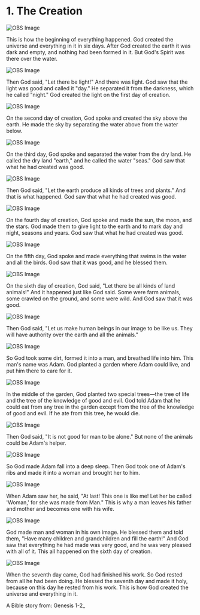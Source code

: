# 1. The Creation

![OBS Image](https://cdn.door43.org/obs/jpg/360px/obs-en-01-01.jpg)

This is how the beginning of everything happened. God created the universe and everything in it in six days. After God created the earth it was dark and empty, and nothing had been formed in it. But God's Spirit was there over the water.

![OBS Image](https://cdn.door43.org/obs/jpg/360px/obs-en-01-02.jpg)

Then God said, "Let there be light!" And there was light. God saw that the light was good and called it "day." He separated it from the darkness, which he called "night." God created the light on the first day of creation.

![OBS Image](https://cdn.door43.org/obs/jpg/360px/obs-en-01-03.jpg)

On the second day of creation, God spoke and created the sky above the earth. He made the sky by separating the water above from the water below.

![OBS Image](https://cdn.door43.org/obs/jpg/360px/obs-en-01-04.jpg)

On the third day, God spoke and separated the water from the dry land. He called the dry land "earth," and he called the water "seas." God saw that what he had created was good.

![OBS Image](https://cdn.door43.org/obs/jpg/360px/obs-en-01-05.jpg)

Then God said, "Let the earth produce all kinds of trees and plants." And that is what happened. God saw that what he had created was good.

![OBS Image](https://cdn.door43.org/obs/jpg/360px/obs-en-01-06.jpg)

On the fourth day of creation, God spoke and made the sun, the moon, and the stars. God made them to give light to the earth and to mark day and night, seasons and years. God saw that what he had created was good.

![OBS Image](https://cdn.door43.org/obs/jpg/360px/obs-en-01-07.jpg)

On the fifth day, God spoke and made everything that swims in the water and all the birds. God saw that it was good, and he blessed them.

![OBS Image](https://cdn.door43.org/obs/jpg/360px/obs-en-01-08.jpg)

On the sixth day of creation, God said, "Let there be all kinds of land animals!" And it happened just like God said. Some were farm animals, some crawled on the ground, and some were wild. And God saw that it was good.

![OBS Image](https://cdn.door43.org/obs/jpg/360px/obs-en-01-09.jpg)

Then God said, "Let us make human beings in our image to be like us. They will have authority over the earth and all the animals."

![OBS Image](https://cdn.door43.org/obs/jpg/360px/obs-en-01-10.jpg)

So God took some dirt, formed it into a man, and breathed life into him. This man's name was Adam. God planted a garden where Adam could live, and put him there to care for it.

![OBS Image](https://cdn.door43.org/obs/jpg/360px/obs-en-01-11.jpg)

In the middle of the garden, God planted two special trees—the tree of life and the tree of the knowledge of good and evil. God told Adam that he could eat from any tree in the garden except from the tree of the knowledge of good and evil. If he ate from this tree, he would die.

![OBS Image](https://cdn.door43.org/obs/jpg/360px/obs-en-01-12.jpg)

Then God said, "It is not good for man to be alone." But none of the animals could be Adam's helper.

![OBS Image](https://cdn.door43.org/obs/jpg/360px/obs-en-01-13.jpg)

So God made Adam fall into a deep sleep. Then God took one of Adam's ribs and made it into a woman and brought her to him.

![OBS Image](https://cdn.door43.org/obs/jpg/360px/obs-en-01-14.jpg)

When Adam saw her, he said, "At last! This one is like me! Let her be called 'Woman,' for she was made from Man." This is why a man leaves his father and mother and becomes one with his wife.

![OBS Image](https://cdn.door43.org/obs/jpg/360px/obs-en-01-15.jpg)

God made man and woman in his own image. He blessed them and told them, "Have many children and grandchildren and fill the earth!" And God saw that everything he had made was very good, and he was very pleased with all of it. This all happened on the sixth day of creation.

![OBS Image](https://cdn.door43.org/obs/jpg/360px/obs-en-01-16.jpg)

When the seventh day came, God had finished his work. So God rested from all he had been doing. He blessed the seventh day and made it holy, because on this day he rested from his work. This is how God created the universe and everything in it.

A Bible story from: Genesis 1-2_
